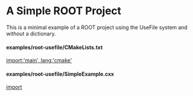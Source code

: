 # A Simple ROOT Project

This is a minimal example of a ROOT project using the UseFile system and without a dictionary.

#### examples/root-usefile/CMakeLists.txt
[import:'main', lang:'cmake'](CMakeLists.txt)

#### examples/root-usefile/SimpleExample.cxx

[import](SimpleExample.cxx)
